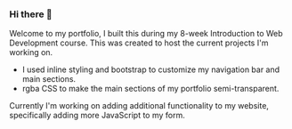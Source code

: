 ### Hi there 👋

Welcome to my portfolio, I built this during my 8-week Introduction to Web Development course. This was created to host the current projects I'm working on.

- I used inline styling and bootstrap to customize my navigation bar and main sections.
- rgba CSS to make the main sections of my portfolio semi-transparent.

Currently I'm working on adding additional functionality to my website, specifically adding more JavaScript to my form.
<!--
**rutholatunji/rutholatunji** is a ✨ _special_ ✨ repository because its `README.md` (this file) appears on your GitHub profile.

Here are some ideas to get you started:

- 🔭 I’m currently working on ...
- 🌱 I’m currently learning ...
- 👯 I’m looking to collaborate on ...
- 🤔 I’m looking for help with ...
- 💬 Ask me about ...
- 📫 How to reach me: ...
- 😄 Pronouns: ...
- ⚡ Fun fact: ...
-->
